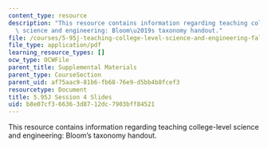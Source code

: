 ```yaml
---
content_type: resource
description: "This resource contains information regarding teaching college-level\
  \ science and engineering: Bloom\u2019s taxonomy handout."
file: /courses/5-95j-teaching-college-level-science-and-engineering-fall-2015/b8e07cf366363d8712dc7903bff84521_MIT5_95JF15_class4_slides.pdf
file_type: application/pdf
learning_resource_types: []
ocw_type: OCWFile
parent_title: Supplemental Materials
parent_type: CourseSection
parent_uid: af75aac9-81b6-fb68-76e9-d5bb4b8fcef3
resourcetype: Document
title: 5.95J Session 4 Slides
uid: b8e07cf3-6636-3d87-12dc-7903bff84521
---
```

This resource contains information regarding teaching college-level science and engineering: Bloom’s taxonomy handout.

